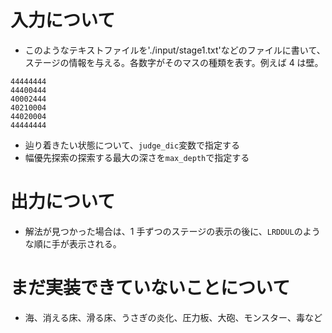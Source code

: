# 入力について

- このようなテキストファイルを'./input/stage1.txt'などのファイルに書いて、ステージの情報を与える。各数字がそのマスの種類を表す。例えば 4 は壁。

```
44444444
44400444
40002444
40210004
44020004
44444444
```

- 辿り着きたい状態について、`judge_dic`変数で指定する
- 幅優先探索の探索する最大の深さを`max_depth`で指定する

# 出力について

- 解法が見つかった場合は、1 手ずつのステージの表示の後に、`LRDDUL`のような順に手が表示される。

# まだ実装できていないことについて

- 海、消える床、滑る床、うさぎの炎化、圧力板、大砲、モンスター、毒など
